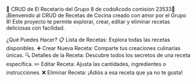 🍳 CRUD de El Recetario del Grupo 8 de codoAcodo comision 23533🍲
¡Bienvenido al CRUD de Recetas de Cocina creado con amor por el Grupo 8! Este proyecto te permite explorar, crear, editar y eliminar recetas deliciosas con facilidad.

¿Qué Puedes Hacer?
📋 Lista de Recetas: Explora todas las recetas disponibles.
➕ Crear Nueva Receta: Comparte tus creaciones culinarias únicas.
🔍 Detalles de la Receta: Descubre todos los secretos de una receta específica.
✏️ Editar Receta: Ajusta las cantidades, ingredientes o instrucciones.
❌ Eliminar Receta: ¡Adiós a esa receta que ya no te gusta!
